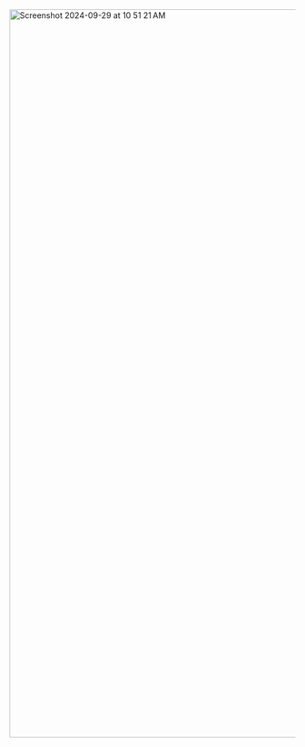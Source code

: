 <img width="1282" alt="Screenshot 2024-09-29 at 10 51 21 AM" src="https://github.com/user-attachments/assets/8390183c-cb15-4b4c-bbfe-495ea7c8d6e3">
